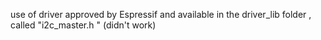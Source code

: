 use of driver approved by Espressif and available in the driver_lib folder , called "i2c_master.h " (didn't work)
